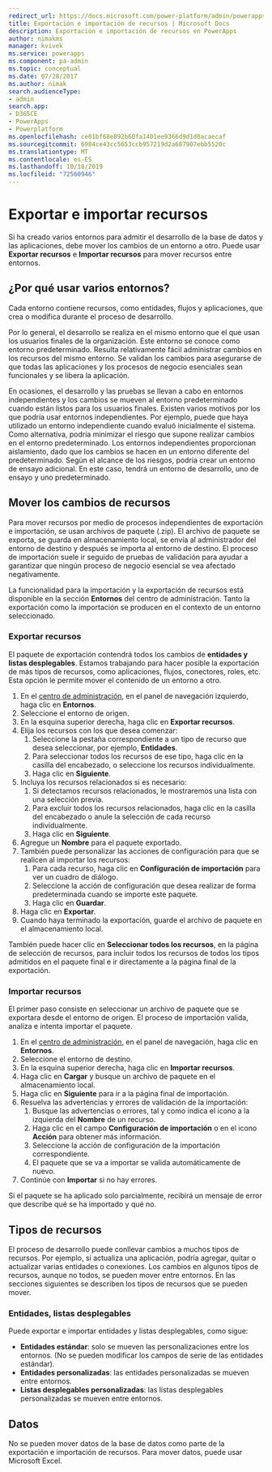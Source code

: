 ```yaml
---
redirect_url: https://docs.microsoft.com/power-platform/admin/powerapps-gdpr-export-dsr
title: Exportación e importación de recursos | Microsoft Docs
description: Exportación e importación de recursos en PowerApps
author: nimakms
manager: kvivek
ms.service: powerapps
ms.component: pa-admin
ms.topic: conceptual
ms.date: 07/28/2017
ms.author: nimak
search.audienceType:
- admin
search.app:
- D365CE
- PowerApps
- Powerplatform
ms.openlocfilehash: ce01bf68e892b60fa1401ee9366d9d1d0acaecaf
ms.sourcegitcommit: 6984ce43cc5653ccb957219d2a687907ebb5520c
ms.translationtype: MT
ms.contentlocale: es-ES
ms.lasthandoff: 10/18/2019
ms.locfileid: "72560946"
---
```

# <a name="export-and-import-resources"></a>Exportar e importar recursos
Si ha creado varios entornos para admitir el desarrollo de la base de datos y las aplicaciones, debe mover los cambios de un entorno a otro. Puede usar **Exportar recursos** e **Importar recursos** para mover recursos entre entornos.

## <a name="why-use-multiple-environments"></a>¿Por qué usar varios entornos?
Cada entorno contiene recursos, como entidades, flujos y aplicaciones, que crea o modifica durante el proceso de desarrollo. 

Por lo general, el desarrollo se realiza en el mismo entorno que el que usan los usuarios finales de la organización. Este entorno se conoce como entorno predeterminado. Resulta relativamente fácil administrar cambios en los recursos del mismo entorno. Se validan los cambios para asegurarse de que todas las aplicaciones y los procesos de negocio esenciales sean funcionales y se libera la aplicación.

En ocasiones, el desarrollo y las pruebas se llevan a cabo en entornos independientes y los cambios se mueven al entorno predeterminado cuando están listos para los usuarios finales. Existen varios motivos por los que podría usar entornos independientes. Por ejemplo, puede que haya utilizado un entorno independiente cuando evaluó inicialmente el sistema. Como alternativa, podría minimizar el riesgo que supone realizar cambios en el entorno predeterminado. Los entornos independientes proporcionan aislamiento, dado que los cambios se hacen en un entorno diferente del predeterminado. Según el alcance de los riesgos, podría crear un entorno de ensayo adicional. En este caso, tendrá un entorno de desarrollo, uno de ensayo y uno predeterminado.

## <a name="moving-resource-changes"></a>Mover los cambios de recursos
Para mover recursos por medio de procesos independientes de exportación e importación, se usan archivos de paquete (.zip). El archivo de paquete se exporta, se guarda en almacenamiento local, se envía al administrador del entorno de destino y después se importa al entorno de destino. El proceso de importación suele ir seguido de pruebas de validación para ayudar a garantizar que ningún proceso de negocio esencial se vea afectado negativamente.

La funcionalidad para la importación y la exportación de recursos está disponible en la sección **Entornos** del centro de administración. Tanto la exportación como la importación se producen en el contexto de un entorno seleccionado.

### <a name="export-resources"></a>Exportar recursos
El paquete de exportación contendrá todos los cambios de **entidades y listas desplegables**. Estamos trabajando para hacer posible la exportación de más tipos de recursos, como aplicaciones, flujos, conectores, roles, etc. Esta opción le permite mover el contenido de un entorno a otro.

1. En el [centro de administración](https://admin.powerapps.com), en el panel de navegación izquierdo, haga clic en **Entornos**.
2. Seleccione el entorno de origen.
3. En la esquina superior derecha, haga clic en **Exportar recursos**.
4. Elija los recursos con los que desea comenzar:
   1. Seleccione la pestaña correspondiente a un tipo de recurso que desea seleccionar, por ejemplo, **Entidades**.
   2. Para seleccionar todos los recursos de ese tipo, haga clic en la casilla del encabezado, o seleccione los recursos individualmente.
   3. Haga clic en **Siguiente**.
5. Incluya los recursos relacionados si es necesario:
   1. Si detectamos recursos relacionados, le mostraremos una lista con una selección previa.
   2. Para excluir todos los recursos relacionados, haga clic en la casilla del encabezado o anule la selección de cada recurso individualmente.
   3. Haga clic en **Siguiente**.
6. Agregue un **Nombre** para el paquete exportado.
7. También puede personalizar las acciones de configuración para que se realicen al importar los recursos:
   1. Para cada recurso, haga clic en **Configuración de importación** para ver un cuadro de diálogo.
   2. Seleccione la acción de configuración que desea realizar de forma predeterminada cuando se importe este paquete.
   3. Haga clic en **Guardar**.
8. Haga clic en **Exportar**.
9. Cuando haya terminado la exportación, guarde el archivo de paquete en el almacenamiento local.

También puede hacer clic en **Seleccionar todos los recursos**, en la página de selección de recursos, para incluir todos los recursos de todos los tipos admitidos en el paquete final e ir directamente a la página final de la exportación.

### <a name="import-resources"></a>Importar recursos
El primer paso consiste en seleccionar un archivo de paquete que se exportara desde el entorno de origen. El proceso de importación valida, analiza e intenta importar el paquete.

1. En el [centro de administración](https://admin.powerapps.com), en el panel de navegación, haga clic en **Entornos**.
2. Seleccione el entorno de destino.
3. En la esquina superior derecha, haga clic en **Importar recursos**.
4. Haga clic en **Cargar** y busque un archivo de paquete en el almacenamiento local.
5. Haga clic en **Siguiente** para ir a la página final de importación.
6. Resuelva las advertencias y errores de validación de la importación:
   1. Busque las advertencias o errores, tal y como indica el icono a la izquierda del **Nombre** de un recurso.
   2. Haga clic en el campo **Configuración de importación** o en el icono **Acción** para obtener más información.
   3. Seleccione la acción de configuración de la importación correspondiente.
   4. El paquete que se va a importar se valida automáticamente de nuevo.
7. Continúe con **Importar** si no hay errores.

Si el paquete se ha aplicado solo parcialmente, recibirá un mensaje de error que describe qué se ha importado y qué no.

## <a name="resource-types"></a>Tipos de recursos
El proceso de desarrollo puede conllevar cambios a muchos tipos de recursos. Por ejemplo, si actualiza una aplicación, podría agregar, quitar o actualizar varias entidades o conexiones. Los cambios en algunos tipos de recursos, aunque no todos, se pueden mover entre entornos. En las secciones siguientes se describen los tipos de recursos que se pueden mover.

### <a name="entities-picklists"></a>Entidades, listas desplegables
Puede exportar e importar entidades y listas desplegables, como sigue:

* **Entidades estándar**: solo se mueven las personalizaciones entre los entornos. (No se pueden modificar los campos de serie de las entidades estándar).
* **Entidades personalizadas**: las entidades personalizadas se mueven entre entornos.
* **Listas desplegables personalizadas**: las listas desplegables personalizadas se mueven entre entornos.

## <a name="data"></a>Datos
No se pueden mover datos de la base de datos como parte de la exportación e importación de recursos. Para mover datos, puede usar Microsoft Excel. 

